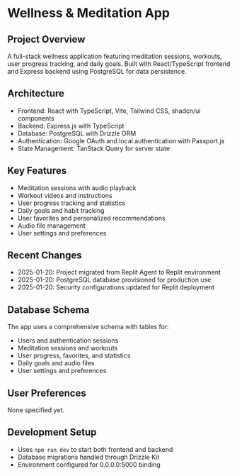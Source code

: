 # Wellness & Meditation App

## Project Overview
A full-stack wellness application featuring meditation sessions, workouts, user progress tracking, and daily goals. Built with React/TypeScript frontend and Express backend using PostgreSQL for data persistence.

## Architecture
- Frontend: React with TypeScript, Vite, Tailwind CSS, shadcn/ui components
- Backend: Express.js with TypeScript
- Database: PostgreSQL with Drizzle ORM
- Authentication: Google OAuth and local authentication with Passport.js
- State Management: TanStack Query for server state

## Key Features
- Meditation sessions with audio playback
- Workout videos and instructions
- User progress tracking and statistics
- Daily goals and habit tracking
- User favorites and personalized recommendations
- Audio file management
- User settings and preferences

## Recent Changes
- 2025-01-20: Project migrated from Replit Agent to Replit environment
- 2025-01-20: PostgreSQL database provisioned for production use
- 2025-01-20: Security configurations updated for Replit deployment

## Database Schema
The app uses a comprehensive schema with tables for:
- Users and authentication sessions
- Meditation sessions and workouts
- User progress, favorites, and statistics
- Daily goals and audio files
- User settings and preferences

## User Preferences
None specified yet.

## Development Setup
- Uses `npm run dev` to start both frontend and backend
- Database migrations handled through Drizzle Kit
- Environment configured for 0.0.0.0:5000 binding
